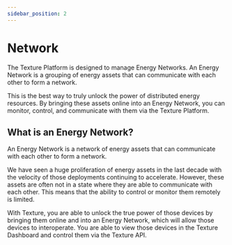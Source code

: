 ```yaml
---
sidebar_position: 2
---
```


# Network

The Texture Platform is designed to manage Energy Networks. An Energy Network is a grouping of energy assets that can communicate with each other to form a network.

This is the best way to truly unlock the power of distributed energy resources. By bringing these assets online into an Energy Network, you can monitor, control, and communicate with them via the Texture Platform.

## What is an Energy Network?
An Energy Network is a network of energy assets that can communicate with each other to form a network.

We have seen a huge proliferation of energy assets in the last decade with the velocity of those deployments continuing to accelerate. However, these assets are often not in a state where they are able to communicate with each other. This means that the ability to control or monitor them remotely is limited.

With Texture, you are able to unlock the true power of those devices by bringing them online and into an Energy Network, which will allow those devices to interoperate. You are able to view those devices in the Texture Dashboard and control them via the Texture API.
